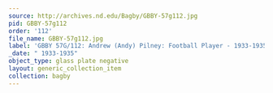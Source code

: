 ```yaml
---
source: http://archives.nd.edu/Bagby/GBBY-57g112.jpg
pid: GBBY-57g112
order: '112'
file_name: GBBY-57g112.jpg
label: 'GBBY 57G/112: Andrew (Andy) Pilney: Football Player - 1933-1935'
_date: " 1933-1935"
object_type: glass plate negative
layout: generic_collection_item
collection: bagby
---
```

